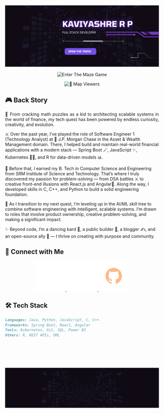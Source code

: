  <div align="center">
    <!-- Banner -->
    <p>
      <img src="https://github.com/RPK2103/RPK2103/blob/main/assets/banner/Purple Modern Neon Game Streamer Twitch Banner.svg" alt="Profile Banner" />
    </p>
   
   
   <!-- Profile Viewers --> 
   <p>
      <img src="https://github.com/RPK2103/RPK2103/blob/main/assets/game_image/Enter-the-maze-logo.gif" width="200" height="200" alt="Enter The Maze Game" />
    </p>
   
  <!-- Profile Viewers -->
   ![🧭 Map Viewers](https://komarev.com/ghpvc/?username=RPK2103&style=flat-square&color=blue)

</div>


<!-- About me Section  as Backstory -->

## 🎮 Back Story

<p align="justify">
  🧩 From cracking math puzzles as a kid to architecting scalable systems in the world of finance, my tech quest has been powered by endless curiosity, creativity, and evolution.

⚔️ Over the past year, I’ve played the role of Software Engineer 1 (Technology Analyst) at 🏰 J.P. Morgan Chase in the Asset & Wealth Management domain. There, I helped build and maintain real-world financial applications with a modern stack — Spring Boot 🪄, JavaScript ✨, Kubernetes 🧙‍♂️, and R for data-driven models 📊.

🏫 Before that, I earned my B. Tech in Computer Science and Engineering from SRM Institute of Science and Technology. That’s where I truly discovered my passion for problem-solving — from DSA battles ⚔️ to creative front-end illusions with React.js and Angular🎨. Along the way, I developed skills in C, C++, and Python to build a solid engineering foundation.

🧠 As I transition to my next quest, I’m leveling up in the AI/ML skill tree to combine software engineering with intelligent, scalable systems. I’m drawn to roles that involve product ownership, creative problem-solving, and making a significant impact.

✨ Beyond code, I’m a dancing bard 💃, a public builder 📣, a blogger ✍️, and an open-source ally 
🌱  — I thrive on creating with purpose and community.



</p>


<!-- Connect with Me Section -->
## 📣 Connect with Me 
<!-- LinkedIn -->
<p align="center">
  <a href="https://www.linkedin.com/in/kaviyashre-ragupathy-2103">
    <img src="https://github.com/RPK2103/RPK2103/blob/main/assets/logo/LinkedIn-Logo.gif" width="100"   alt="Kaviyashre RP | LinkedIn"/>
  </a>
 <!-- Mail -->
  <a href="mailto:kaviyashreragupathy@gmail.com">
    <img src="https://github.com/RPK2103/RPK2103/blob/main/assets/logo/MailBox-Logo.gif" width="100" alt="Mail"/>
  </a>
 <!-- GitHub -->
  <a href="https://github.com/RPK2103">
    <img src="https://github.com/RPK2103/RPK2103/blob/main/assets/logo/Github-Logo.gif"width="100" alt="RPK2103 | Github"/>
  </a>

</p>


<!-- Tech Stack -->
## 🛠️ Tech Stack 

```markdown
Languages: Java, Python, JavaScript, C, C++  
Frameworks: Spring Boot, React, Angular  
Tools: Kubernetes, Git, SQL, Power BI  
Others: R, REST APIs, UML
```


<div>&nbsp;</div>
&nbsp;


<!-- Footer that leads to maze game -->
<div align="center">
 <br><br><br>
 <img src="https://github.com/RPK2103/RPK2103/blob/main/assets/footer/readme-footer.gif" alt="Footer"/>
</div>
